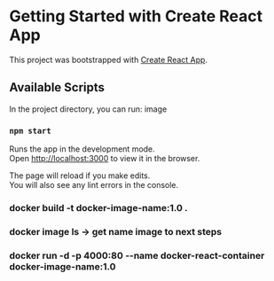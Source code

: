 # Getting Started with Create React App

This project was bootstrapped with [Create React App](https://github.com/facebook/create-react-app).

## Available Scripts

In the project directory, you can run:
image
### `npm start`

Runs the app in the development mode.\
Open [http://localhost:3000](http://localhost:3000) to view it in the browser.

The page will reload if you make edits.\
You will also see any lint errors in the console.

### docker build -t docker-image-name:1.0 .

### docker image ls -> get name image to next steps

### docker run -d -p 4000:80 --name docker-react-container docker-image-name:1.0